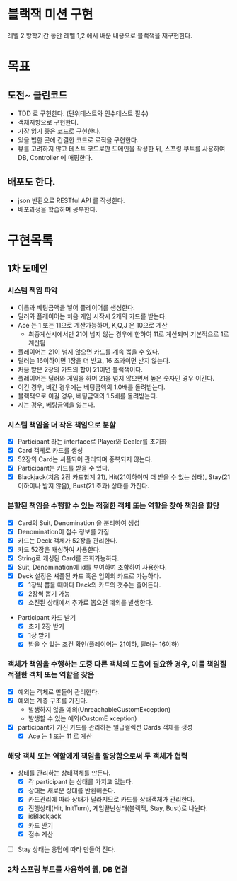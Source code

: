 # 블랙잭 미션 구현
레벨 2 방학기간 동안 레벨 1,2 에서 배운 내용으로 블랙잭을 재구현한다.

# 목표
## 도전~ 클린코드
- TDD 로 구현한다. (단위테스트와 인수테스트 필수)
- 객체지향으로 구현한다.
- 가장 읽기 좋은 코드로 구현한다.
- 있을 법한 곳에 간결한 코드로 로직을 구현한다.
- 뷰를 고려하지 않고 테스트 코드로만 도메인을 작성한 뒤, 스프링 부트를 사용하여 DB, Controller 에 매핑한다.

## 배포도 한다.
- json 반환으로 RESTful API 를 작성한다.
- 배포과정을 학습하며 공부한다.

# 구현목록

## 1차 도메인 
### 시스템 책임 파악
- 이름과 베팅금액을 넣어 플레이어를 생성한다.
- 딜러와 플레이어는 처음 게임 시작시 2개의 카드를 받는다.
- Ace 는 1 또는 11으로 계산가능하며, K,Q,J 은 10으로 계산
    - 최종계산시에서만 21이 넘지 않는 경우에 한하여 11로 계산되며 기본적으로 1로 계산됨
- 플레이어는 21이 넘지 않으면 카드를 계속 뽑을 수 있다.
- 딜러는 16이하이면 1장을 더 받고, 16 초과이면 받지 않는다.
- 처음 받은 2장의 카드의 합이 21이면 블랙잭이다.
- 플레이어는 딜러와 게임을 하며 21을 넘지 않으면서 높은 숫자인 경우 이긴다.
- 이긴 경우, 비긴 경우에는 베팅금액의 1.0배를 돌려받는다.
- 블랙잭으로 이길 경우, 베팅금액의 1.5배를 돌려받는다.
- 지는 경우, 베팅금액을 잃는다.

### 시스템 책임을 더 작은 책임으로 분할
- [x] Participant 라는 interface로 Player와 Dealer를 초기화
- [x] Card 객체로 카드를 생성
- [x] 52장의 Card는 셔플되어 관리되며 중복되지 않는다.
- [x] Participant는 카드를 받을 수 있다.
- [x] Blackjack(처음 2장 카드합계 21), Hit(21이하이며 더 받을 수 있는 상태), Stay(21이하이나 받지 않음), Bust(21 초과) 상태를 가진다.
### 분할된 책임을 수행할 수 있는 적절한 객체 또는 역할을 찾아 책임을 할당 
- [x] Card의 Suit, Denomination 을 분리하여 생성
- [x] Denomination이 점수 정보를 가짐
- [X] 카드는 Deck 객체가 52장을 관리한다.
- [x] 카드 52장은 캐싱하여 사용한다.
- [x] String로 캐싱된 Card를 조회가능하다.
- [x] Suit, Denomination에 id를 부여하여 조합하여 사용한다.
- [x] Deck 설정은 셔플된 카드 혹은 임의의 카드로 가능하다.
  - [x] 1장씩 뽑을 때마다 Deck의 카드의 갯수는 줄어든다.
  - [x] 2장씩 뽑기 가능
  - [x] 소진된 상태에서 추가로 뽑으면 예외를 발생한다.
- Participant 카드 받기
  - [x] 초기 2장 받기
  - [x] 1장 받기
  - [x] 받을 수 있는 조건 확인(플레이어는 21이하, 딜러는 16이하)

### 객체가 책임을 수행하는 도중 다른 객체의 도움이 필요한 경우, 이를 책임질 적절한 객체 또는 역할을 찾음
- [x] 예외는 객체로 만들어 관리한다.
- [x] 예외는 계층 구조를 가진다. 
    - 발생하지 않을 예외(UnreachableCustomException)
    - 발생할 수 있는 예외(CustomE xception)
- [x] participant가 가진 카드를 관리하는 일급컬렉션 Cards 객체를 생성
    - [x] Ace 는 1 또는 11 로 계산

### 해당 객체 또는 역할에게 책임을 할당함으로써 두 객체가 협력
- 상태를 관리하는 상태객체를 만든다.
  - [x] 각 participant 는 상태를 가지고 있는다.
  - [x] 상태는 새로운 상태를 반환해준다.
  - [x] 카드관리에 따라 상태가 달라지므로 카드를 상태객체가 관리한다.
  - [x] 진행상태(Hit, InitTurn), 게임끝난상태(블랙잭, Stay, Bust)로 나뉜다.
  - [x] isBlackjack
  - [x] 카드 받기
  - [x] 점수 계산
  
- [ ] Stay 상태는 응답에 따라 만들어 진다.

### 2차 스프링 부트를 사용하여 웹, DB 연결